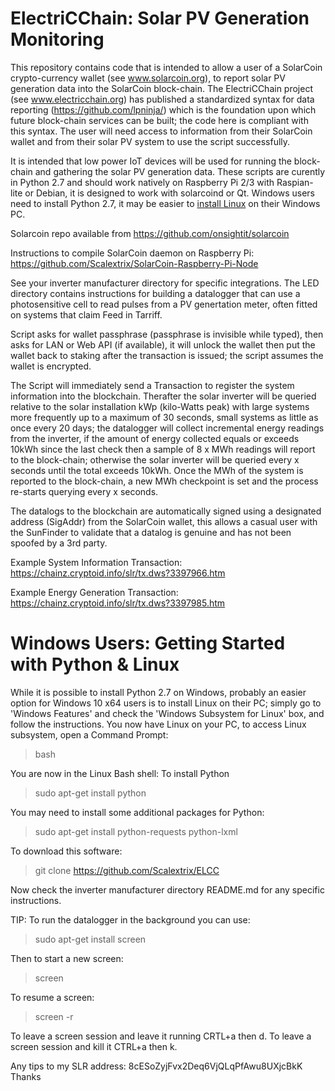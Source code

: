 # ElectriCChain: Solar PV Generation Monitoring

This repository contains code that is intended to allow a user of a SolarCoin crypto-currency wallet (see www.solarcoin.org), to report solar PV generation data into the SolarCoin block-chain.  The ElectriCChain project (see www.electricchain.org) has published a standardized syntax for data reporting (https://github.com/lpninja/) which is the foundation upon which future block-chain services can be built; the code here is compliant with this syntax.  The user will need access to information from their SolarCoin wallet and from their solar PV system to use the script successfully. 

It is intended that low power IoT devices will be used for running the block-chain and gathering the solar PV generation data.  These scripts are curently in Python 2.7 and should work natively on Raspberry Pi 2/3 with Raspian-lite or Debian, it is designed to work with solarcoind or Qt.  Windows users need to install Python 2.7, it may be easier to [install Linux](https://github.com/Scalextrix/ELCC#windows-users-getting-started-with-python--linux) on their Windows PC.  


Solarcoin repo available from https://github.com/onsightit/solarcoin

Instructions to compile SolarCoin daemon on Raspberry Pi: https://github.com/Scalextrix/SolarCoin-Raspberry-Pi-Node

See your inverter manufacturer directory for specific integrations.  The LED directory contains instructions for building a datalogger that can use a photosensitive cell to read pulses from a PV genertation meter, often fitted on systems that claim Feed in Tarriff.

Script asks for wallet passphrase (passphrase is invisible while typed), then asks for LAN or Web API (if available), it will unlock the wallet then put the wallet back to staking after the transaction is issued; the  script assumes the wallet is encrypted.

The Script will immediately send a Transaction to register the system information into the blockchain.  Therafter the solar inverter will be queried relative to the solar installation kWp (kilo-Watts peak) with large systems more frequently up to a maximum of 30 seconds, small systems as little as once every 20 days; the datalogger will collect incremental energy readings from the inverter, if the amount of energy collected equals or exceeds 10kWh since the last check then a sample of 8 x MWh readings will report to the block-chain; otherwise the solar inverter will be queried every x seconds until the total exceeds 10kWh.  Once the MWh of the system is reported to the block-chain, a new MWh checkpoint is set and the process re-starts querying every x seconds.

The datalogs to the blockchain are automatically signed using a designated address (SigAddr) from the SolarCoin wallet, this allows a casual user with the SunFinder to validate that a datalog is genuine and has not been spoofed by a 3rd party.

Example System Information Transaction: https://chainz.cryptoid.info/slr/tx.dws?3397966.htm

Example Energy Generation Transaction: https://chainz.cryptoid.info/slr/tx.dws?3397985.htm

# Windows Users: Getting Started with Python & Linux

While it is possible to install Python 2.7 on Windows, probably an easier option for Windows 10 x64 users is to install Linux on their PC; simply go to 'Windows Features' and check the 'Windows Subsystem for Linux' box, and follow the instructions. You now have Linux on your PC, to access Linux subsystem, open a Command Prompt:

> bash

You are now in the Linux Bash shell: To install Python

> sudo apt-get install python

You may need to install some additional packages for Python:

> sudo apt-get install python-requests python-lxml

To download this software:

> git clone https://github.com/Scalextrix/ELCC

Now check the inverter manufacturer directory README.md for any specific instructions.

TIP: To run the datalogger in the background you can use:

> sudo apt-get install screen

Then to start a new screen:
> screen

To resume a screen:
> screen -r

To leave a screen session and leave it running CRTL+a then d.
To leave a screen session and kill it CTRL+a then k.


Any tips to my SLR address: 8cESoZyjFvx2Deq6VjQLqPfAwu8UXjcBkK  Thanks
